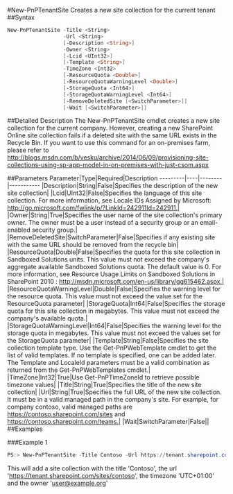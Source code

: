 #New-PnPTenantSite
Creates a new site collection for the current tenant
##Syntax
```powershell
New-PnPTenantSite -Title <String>
                  -Url <String>
                  [-Description <String>]
                  -Owner <String>
                  [-Lcid <UInt32>]
                  [-Template <String>]
                  -TimeZone <Int32>
                  [-ResourceQuota <Double>]
                  [-ResourceQuotaWarningLevel <Double>]
                  [-StorageQuota <Int64>]
                  [-StorageQuotaWarningLevel <Int64>]
                  [-RemoveDeletedSite [<SwitchParameter>]]
                  [-Wait [<SwitchParameter>]]
```


##Detailed Description
The New-PnPTenantSite cmdlet creates a new site collection for the current company. However, creating a new SharePoint
Online site collection fails if a deleted site with the same URL exists in the Recycle Bin. If you want to use this command for an on-premises farm, please refer to http://blogs.msdn.com/b/vesku/archive/2014/06/09/provisioning-site-collections-using-sp-app-model-in-on-premises-with-just-csom.aspx 

##Parameters
Parameter|Type|Required|Description
---------|----|--------|-----------
|Description|String|False|Specifies the description of the new site collection|
|Lcid|UInt32|False|Specifies the language of this site collection. For more information, see Locale IDs Assigned by Microsoft: http://go.microsoft.com/fwlink/p/?LinkId=242911Id=242911.|
|Owner|String|True|Specifies the user name of the site collection's primary owner. The owner must be a user instead of a security group or an email-enabled security group.|
|RemoveDeletedSite|SwitchParameter|False|Specifies if any existing site with the same URL should be removed from the recycle bin|
|ResourceQuota|Double|False|Specifies the quota for this site collection in Sandboxed Solutions units. This value must not exceed the company's aggregate available Sandboxed Solutions quota. The default value is 0. For more information, see Resource Usage Limits on Sandboxed Solutions in SharePoint 2010 : http://msdn.microsoft.com/en-us/library/gg615462.aspx.|
|ResourceQuotaWarningLevel|Double|False|Specifies the warning level for the resource quota. This value must not exceed the value set for the ResourceQuota parameter|
|StorageQuota|Int64|False|Specifies the storage quota for this site collection in megabytes. This value must not exceed the company's available quota.|
|StorageQuotaWarningLevel|Int64|False|Specifies the warning level for the storage quota in megabytes. This value must not exceed the values set for the StorageQuota parameter|
|Template|String|False|Specifies the site collection template type. Use the Get-PnPWebTemplate cmdlet to get the list of valid templates. If no template is specified, one can be added later. The Template and LocaleId parameters must be a valid combination as returned from the Get-PnPWebTemplates cmdlet.|
|TimeZone|Int32|True|Use Get-PnPTimeZoneId to retrieve possible timezone values|
|Title|String|True|Specifies the title of the new site collection|
|Url|String|True|Specifies the full URL of the new site collection. It must be in a valid managed path in the company's site. For example, for company contoso, valid managed paths are https://contoso.sharepoint.com/sites and https://contoso.sharepoint.com/teams.|
|Wait|SwitchParameter|False||
##Examples

###Example 1
```powershell
PS:> New-PnPTenantSite -Title Contoso -Url https://tenant.sharepoint.com/sites/contoso -Owner user@example.org -TimeZone 4
```
This will add a site collection with the title 'Contoso', the url 'https://tenant.sharepoint.com/sites/contoso', the timezone 'UTC+01:00' and the owner 'user@example.org'
